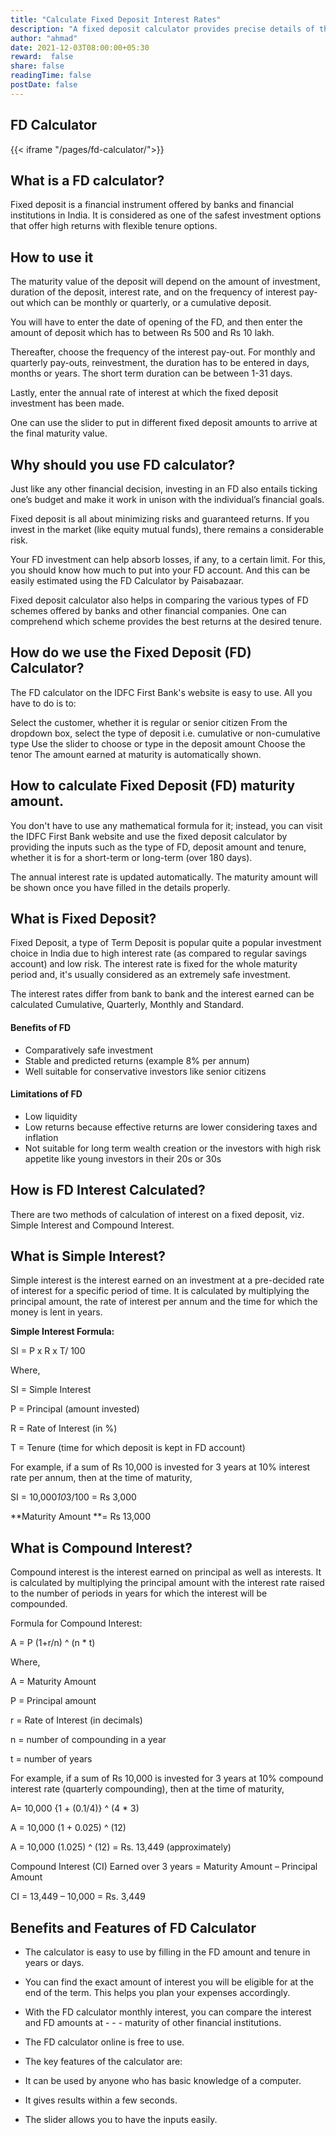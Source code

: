 ```yaml
---
title: "Calculate Fixed Deposit Interest Rates"
description: "A fixed deposit calculator provides precise details of the FD interest rates one can get each month and calculates the maturity amount."
author: "ahmad"
date: 2021-12-03T08:00:00+05:30
reward:  false
share: false
readingTime: false
postDate: false
---
```


## FD Calculator


{{< iframe "/pages/fd-calculator/">}}

## What is a FD calculator?
Fixed deposit is a financial instrument offered by banks and financial institutions in India. It is considered as one of the safest investment options that offer high returns with flexible tenure options.


## How to use it

The maturity value of the deposit will depend on the amount of investment, duration of the deposit, interest rate, and on the frequency of interest pay-out which can be monthly or quarterly, or a cumulative deposit.

You will have to enter the date of opening of the FD, and then enter the amount of deposit which has to between Rs 500 and Rs 10 lakh. 

Thereafter, choose the frequency of the interest pay-out. For monthly and quarterly pay-outs, reinvestment, the duration has to be entered in days, months or years. The short term duration can be between 1-31 days.

Lastly, enter the annual rate of interest at which the fixed deposit investment has been made.

One can use the slider to put in different fixed deposit amounts to arrive at the final maturity value.

## Why should you use FD calculator?

Just like any other financial decision, investing in an FD also entails ticking one’s budget and make it work in unison with the individual’s financial goals.

Fixed deposit is all about minimizing risks and guaranteed returns. If you invest in the market (like equity mutual funds), there remains a considerable risk.


Your FD investment can help absorb losses, if any, to a certain limit. For this, you should know how much to put into your FD account. And this can be easily estimated using the FD Calculator by Paisabazaar.

Fixed deposit calculator also helps in comparing the various types of FD schemes offered by banks and other financial companies. One can comprehend which scheme provides the best returns at the desired tenure.

## How do we use the Fixed Deposit (FD) Calculator?

The FD calculator on the IDFC First Bank's website is easy to use. All you have to do is to:

Select the customer, whether it is regular or senior citizen
From the dropdown box, select the type of deposit i.e. cumulative or non-cumulative type
Use the slider to choose or type in the deposit amount
Choose the tenor
The amount earned at maturity is automatically shown.

## How to calculate Fixed Deposit (FD) maturity amount.

You don't have to use any mathematical formula for it; instead, you can visit the IDFC First Bank website and use the fixed deposit calculator by providing the inputs such as the type of FD, deposit amount and tenure, whether it is for a short-term or long-term (over 180 days). 

The annual interest rate is updated automatically. The maturity amount will be shown once you have filled in the details properly.

## What is Fixed Deposit?

Fixed Deposit, a type of Term Deposit is popular quite a popular investment choice in India due to high interest rate (as compared to regular savings account) and low risk. The interest rate is fixed for the whole maturity period and, it's usually considered as an extremely safe investment. 

The interest rates differ from bank to bank and the interest earned can be calculated Cumulative, Quarterly, Monthly and Standard.

#### Benefits of FD

- Comparatively safe investment
- Stable and predicted returns (example 8% per annum)
- Well suitable for conservative investors like senior citizens

#### Limitations of FD

- Low liquidity
- Low returns because effective returns are lower considering taxes and inflation
- Not suitable for long term wealth creation or the investors with high risk appetite like young investors in their 20s or 30s

## How is FD Interest Calculated?

There are two methods of calculation of interest on a fixed deposit, viz. Simple Interest and Compound Interest.

## What is Simple Interest?

Simple interest is the interest earned on an investment at a pre-decided rate of interest for a specific period of time. It is calculated by multiplying the principal amount, the rate of interest per annum and the time for which the money is lent in years.

**Simple Interest Formula:**

SI = P x R x T/ 100

Where,

SI = Simple Interest

P = Principal (amount invested)

R = Rate of Interest (in %)

T = Tenure (time for which deposit is kept in FD account)

For example, if a sum of Rs 10,000 is invested for 3 years at 10% interest rate per annum, then at the time of maturity,

SI = 10,000*10*3/100 = Rs 3,000

**Maturity Amount **= Rs 13,000

## What is Compound Interest?

Compound interest is the interest earned on principal as well as interests. It is calculated by multiplying the principal amount with the interest rate raised to the number of periods in years for which the interest will be compounded.

Formula for Compound Interest:

A = P (1+r/n) ^ (n * t)

Where,

A = Maturity Amount

P = Principal amount

r = Rate of Interest (in decimals)

n = number of compounding in a year

t = number of years

For example, if a sum of Rs 10,000 is invested for 3 years at 10% compound interest rate (quarterly compounding), then at the time of maturity,

A= 10,000 {1 + (0.1/4)} ^ (4 * 3)

A = 10,000 (1 + 0.025) ^ (12)

A = 10,000 (1.025) ^ (12) = Rs. 13,449 (approximately)

Compound Interest (CI) Earned over 3 years = Maturity Amount – Principal Amount

CI = 13,449 – 10,000 = Rs. 3,449

## Benefits and Features of FD Calculator

- The calculator is easy to use by filling in the FD amount and tenure in years or days.
- You can find the exact amount of interest you will be eligible for at the end of the term. This helps you plan your expenses accordingly.
- With the FD calculator monthly interest, you can compare the interest and FD amounts at - - - maturity of other financial institutions.
- The FD calculator online is free to use.
- The key features of the calculator are:

- It can be used by anyone who has basic knowledge of a computer.
- It gives results within a few seconds.
- The slider allows you to have the inputs easily.